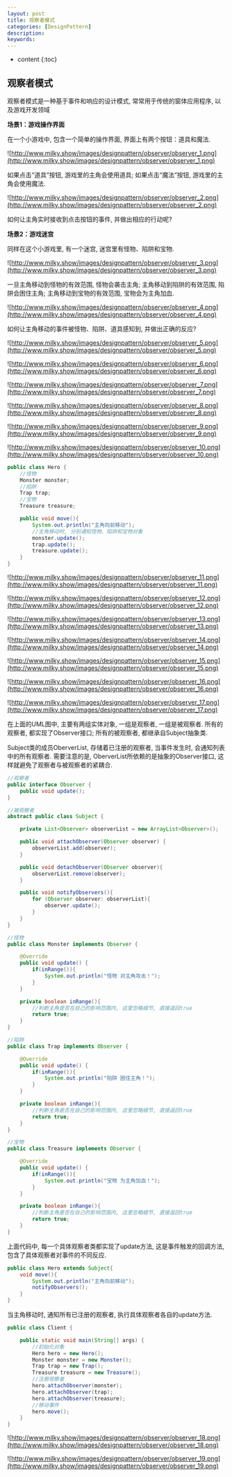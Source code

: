 ```yaml
---
layout: post
title: 观察者模式
categories: [DesignPattern]
description: 
keywords: 
---
```



* content
{:toc}




## 观察者模式

观察者模式是一种基于事件和响应的设计模式, 常常用于传统的窗体应用程序, 以及游戏开发领域

**场景1：游戏操作界面**

在一个小游戏中, 包含一个简单的操作界面, 界面上有两个按钮：道具和魔法. 

![http://www.milky.show/images/designpattern/observer/observer_1.png](http://www.milky.show/images/designpattern/observer/observer_1.png)

如果点击“道具”按钮, 游戏里的主角会使用道具; 如果点击“魔法”按钮, 游戏里的主角会使用魔法. 

![http://www.milky.show/images/designpattern/observer/observer_2.png](http://www.milky.show/images/designpattern/observer/observer_2.png)

如何让主角实时接收到点击按钮的事件, 并做出相应的行动呢? 

**场景2：游戏迷宫**

同样在这个小游戏里, 有一个迷宫, 迷宫里有怪物、陷阱和宝物. 

![http://www.milky.show/images/designpattern/observer/observer_3.png](http://www.milky.show/images/designpattern/observer/observer_3.png)

一旦主角移动到怪物的有效范围, 怪物会袭击主角; 主角移动到陷阱的有效范围, 陷阱会困住主角; 主角移动到宝物的有效范围, 宝物会为主角加血. 

![http://www.milky.show/images/designpattern/observer/observer_4.png](http://www.milky.show/images/designpattern/observer/observer_4.png)

如何让主角移动的事件被怪物、陷阱、道具感知到, 并做出正确的反应? 

![http://www.milky.show/images/designpattern/observer/observer_5.png](http://www.milky.show/images/designpattern/observer/observer_5.png)

![http://www.milky.show/images/designpattern/observer/observer_6.png](http://www.milky.show/images/designpattern/observer/observer_6.png)

![http://www.milky.show/images/designpattern/observer/observer_7.png](http://www.milky.show/images/designpattern/observer/observer_7.png)

![http://www.milky.show/images/designpattern/observer/observer_8.png](http://www.milky.show/images/designpattern/observer/observer_8.png)

![http://www.milky.show/images/designpattern/observer/observer_9.png](http://www.milky.show/images/designpattern/observer/observer_9.png)

![http://www.milky.show/images/designpattern/observer/observer_10.png](http://www.milky.show/images/designpattern/observer/observer_10.png)

```java
public class Hero {
    //怪物
    Monster monster;
    //陷阱
    Trap trap;
    //宝物
    Treasure treasure;

    public void move(){
        System.out.println("主角向前移动");
        //主角移动时, 分别通知怪物、陷阱和宝物对象
        monster.update();
        trap.update();
        treasure.update();
    }
}
```

![http://www.milky.show/images/designpattern/observer/observer_11.png](http://www.milky.show/images/designpattern/observer/observer_11.png)

![http://www.milky.show/images/designpattern/observer/observer_12.png](http://www.milky.show/images/designpattern/observer/observer_12.png)

![http://www.milky.show/images/designpattern/observer/observer_13.png](http://www.milky.show/images/designpattern/observer/observer_13.png)

![http://www.milky.show/images/designpattern/observer/observer_14.png](http://www.milky.show/images/designpattern/observer/observer_14.png)

![http://www.milky.show/images/designpattern/observer/observer_15.png](http://www.milky.show/images/designpattern/observer/observer_15.png)

![http://www.milky.show/images/designpattern/observer/observer_16.png](http://www.milky.show/images/designpattern/observer/observer_16.png)

![http://www.milky.show/images/designpattern/observer/observer_17.png](http://www.milky.show/images/designpattern/observer/observer_17.png)

在上面的UML图中, 主要有两组实体对象, 一组是观察者, 一组是被观察者. 所有的观察者, 都实现了Observer接口; 所有的被观察者, 都继承自Subject抽象类. 

Subject类的成员OberverList, 存储着已注册的观察者, 当事件发生时, 会通知列表中的所有观察者. 需要注意的是, OberverList所依赖的是抽象的Observer接口, 这样就避免了观察者与被观察者的紧耦合. 

```java
//观察者
public interface Observer {
    public void update();
}

//被观察者
abstract public class Subject {

    private List<Observer> observerList = new ArrayList<Observer>();

    public void attachObserver(Observer observer) {
        observerList.add(observer);
    }

    public void detachObserver(Observer observer){
        observerList.remove(observer);
    }

    public void notifyObservers(){
        for (Observer observer: observerList){
            observer.update();
        }
    }
}
```

```java
//怪物
public class Monster implements Observer {

    @Override
    public void update() {
        if(inRange()){
            System.out.println("怪物 对主角攻击！");
        }
    }

    private boolean inRange(){
        //判断主角是否在自己的影响范围内, 这里忽略细节, 直接返回true
        return true;
    }
}

//陷阱
public class Trap implements Observer {

    @Override
    public void update() {
        if(inRange()){
            System.out.println("陷阱 困住主角！");
        }
    }

    private boolean inRange(){
        //判断主角是否在自己的影响范围内, 这里忽略细节, 直接返回true
        return true;
    }
}

//宝物
public class Treasure implements Observer {

    @Override
    public void update() {
        if(inRange()){
            System.out.println("宝物 为主角加血！");
        }
    }

    private boolean inRange(){
        //判断主角是否在自己的影响范围内, 这里忽略细节, 直接返回true
        return true;
    }
}
```

上面代码中, 每一个具体观察者类都实现了update方法, 这是事件触发的回调方法, 包含了具体观察者对事件的不同反应. 

```java
public class Hero extends Subject{
    void move(){
        System.out.println("主角向前移动");
        notifyObservers();
    }
}
```

当主角移动时, 通知所有已注册的观察者, 执行具体观察者各自的update方法. 

```java
public class Client {

    public static void main(String[] args) {
        //初始化对象
        Hero hero = new Hero();
        Monster monster = new Monster();
        Trap trap = new Trap();
        Treasure treasure = new Treasure();
        //注册观察者
        hero.attachObserver(monster);
        hero.attachObserver(trap);
        hero.attachObserver(treasure);
        //移动事件
        hero.move();
    }
}
```

![http://www.milky.show/images/designpattern/observer/observer_18.png](http://www.milky.show/images/designpattern/observer/observer_18.png)

![http://www.milky.show/images/designpattern/observer/observer_19.png](http://www.milky.show/images/designpattern/observer/observer_19.png)
